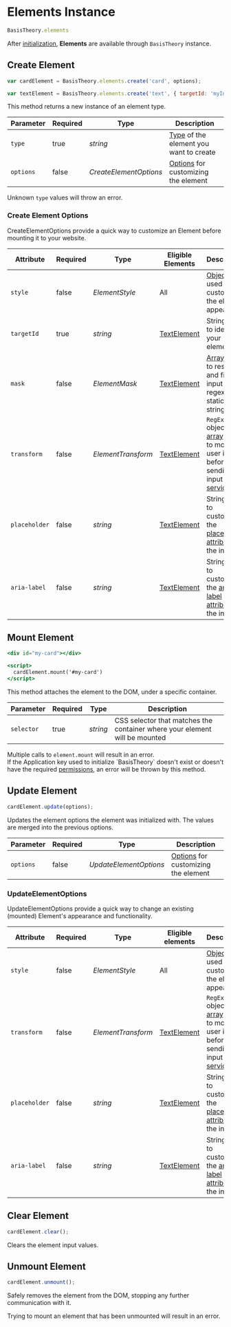 # Elements Instance

```jsx
BasisTheory.elements
```

After [initialization](#initialize), **Elements** are available through `BasisTheory` instance.

## Create Element

```jsx
var cardElement = BasisTheory.elements.create('card', options);

var textElement = BasisTheory.elements.create('text', { targetId: 'myInputId' });
```

This method returns a new instance of an element type.

Parameter | Required | Type                   | Description
--------- | -------- | ----------------       | -----------
`type`    | true     | *string*               | [Type](#element-types) of the element you want to create
`options` | false    | *CreateElementOptions* | [Options](#elements-instance-create-element-create-element-options) for customizing the element

<aside class="warning">
  <span>Unknown <code>type</code> values will throw an error.</span>
</aside>

### Create Element Options

CreateElementOptions provide a quick way to customize an Element before mounting it to your website.

Attribute     | Required | Type                 | Eligible Elements                          | Description
------------- | -------- | -------------------- | ------------------------------------------ | -----------
`style`       | false    | *ElementStyle*       | All                                        | [Object](#element-style) used to customize the element appearance
`targetId`    | true     | *string*             | [TextElement](#element-types-text-element) | String used to identify your element
`mask`        | false    | *ElementMask*        | [TextElement](#element-types-text-element) | [Array](#element-mask) used to restrict and fill user input using regex and static strings
`transform`   | false    | *ElementTransform*   | [TextElement](#element-types-text-element) | `RegExp` object or [array](#element-transform) used to modify user input before sending input to any [services](#elements-services)
`placeholder` | false    | *string*             | [TextElement](#element-types-text-element) | String used to customize the [placeholder attribute](https://developer.mozilla.org/docs/Web/HTML/Element/input#attr-placeholder) of the input
`aria-label`  | false    | *string*             | [TextElement](#element-types-text-element) | String used to customize the [aria-label attribute](https://developer.mozilla.org/docs/Web/Accessibility/ARIA/ARIA_Techniques/Using_the_aria-label_attribute) of the input

## Mount Element

```jsx
<div id="my-card"></div>

<script>
  cardElement.mount('#my-card')
</script>
```

This method attaches the element to the DOM, under a specific container.

Parameter  | Required | Type     | Description
---------- | -------- | -------- | -----------
`selector` | true     | *string* | CSS selector that matches the container where your element will be mounted

<aside class="warning">
  <span>Multiple calls to <code>element.mount</code> will result in an error.</span>
</aside>

<aside class="warning">
  <span>If the Application key used to initialize `BasisTheory` doesn't exist or doesn't have the required <a href="#permissions">permissions</a>, an error will be thrown by this method.</span>
</aside>

## Update Element

```jsx
cardElement.update(options);
```

Updates the element options the element was initialized with. The values are merged into the previous options.

Parameter | Required | Type                   | Description
--------- | -------- | ----------------       | -----------
`options` | false    | *UpdateElementOptions* | [Options](#elements-instance-update-element-updateelementoptions) for customizing the element


### UpdateElementOptions

UpdateElementOptions provide a quick way to change an existing (mounted) Element's appearance and functionality.

Attribute     | Required | Type                 | Eligible elements                           | Description
------------- | -------- | -------------------- | ------------------------------------------- | -----------
`style`       | false    | *ElementStyle*       | All                                         | [Object](#element-style) used to customize the element appearance
`transform`   | false    | *ElementTransform*   | [TextElement](#element-types-text-element)  | `RegExp` object or [array](#element-transform) used to modify user input before sending input to any [services](#elements-services)
`placeholder` | false    | *string*             | [TextElement](#element-types-text-element)  | String used to customize the [placeholder attribute](https://developer.mozilla.org/docs/Web/HTML/Element/input#attr-placeholder) of the input
`aria-label`  | false    | *string*             | [TextElement](#element-types-text-element)  | String used to customize the [aria-label attribute](https://developer.mozilla.org/docs/Web/Accessibility/ARIA/ARIA_Techniques/Using_the_aria-label_attribute) of the input


## Clear Element

```jsx
cardElement.clear();
```

Clears the element input values.

## Unmount Element

```jsx
cardElement.unmount();
```

Safely removes the element from the DOM, stopping any further communication with it.

<aside class="warning">
  <span>Trying to mount an element that has been unmounted will result in an error.</span>
</aside>
